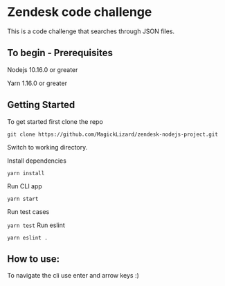 # Zendesk code challenge

This is a code challenge that searches through JSON files.

## To begin - Prerequisites

Nodejs 10.16.0 or greater

Yarn 1.16.0 or greater

## Getting Started

To get started first clone the repo

``` git clone https://github.com/MagickLizard/zendesk-nodejs-project.git ```

Switch to working directory.

Install dependencies

``` yarn install ```

Run CLI app

``` yarn start ```

Run test cases

``` yarn test ```
Run eslint

``` yarn eslint . ```

## How to use:
To navigate the cli use enter and arrow keys :)
